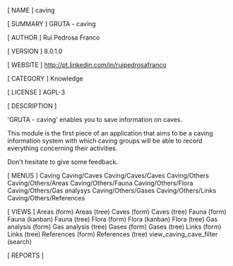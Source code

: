 [ NAME ]
caving


[ SUMMARY ]
GRUTA - caving


[ AUTHOR ]
Rui Pedrosa Franco


[ VERSION ]
8.0.1.0


[ WEBSITE ]
http://pt.linkedin.com/in/ruipedrosafranco


[ CATEGORY ]
Knowledge


[ LICENSE ]
AGPL-3


[ DESCRIPTION ]

'GRUTA - caving' enables you to save information on caves.

This module is the first piece of an application that aims to be a caving information system with which caving groups will be able to record everything concerning their activities.

Don't hesitate to give some feedback.



[ MENUS ]
Caving
Caving/Caves
Caving/Caves/Caves
Caving/Others
Caving/Others/Areas
Caving/Others/Fauna
Caving/Others/Flora
Caving/Others/Gas analysys
Caving/Others/Gases
Caving/Others/Links
Caving/Others/References


[ VIEWS ]
Areas (form)
Areas (tree)
Caves (form)
Caves (tree)
Fauna (form)
Fauna (kanban)
Fauna (tree)
Flora (form)
Flora (kanban)
Flora (tree)
Gas analysis (form)
Gas analysis (tree)
Gases (form)
Gases (tree)
Links (form)
Links (tree)
References (form)
References (tree)
view_caving_cave_filter (search)


[ REPORTS ]
